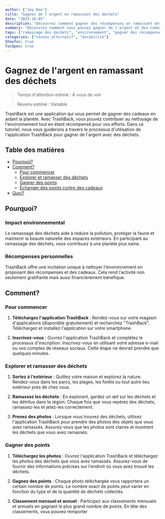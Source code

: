 ```yaml
---
author: ["Joy Doe"]
title: "Gagnez de l'argent en ramassant des déchets"
date: "2023-10-05"
description: "Découvrez comment gagner des récompenses en ramassant des déchets et en aidant l'environnement avec l'application TrashBack."
summary: "Découvrez comment vous pouvez gagner de l'argent et des cadeaux en ramassant des déchets et en contribuant à un environnement plus propre en utilisant l'application TrashBack."
tags: ["ramassage des déchets", "environnement", "gagner des récompenses", "TrashBack"]
categories: ["revenu alternatif", "durabilité"]
ShowToc: true
TocOpen: true
---
```


# Gagnez de l'argent en ramassant des déchets

> Temps d'attention estimé : À vous de voir
>
> Revenu estimé : Variable

TrashBack est une application qui vous permet de gagner des cadeaux en aidant la planète. Avec TrashBack, vous pouvez contribuer au nettoyage de l'environnement tout en étant récompensé pour vos efforts. Dans ce tutoriel, nous vous guiderons à travers le processus d'utilisation de l'application TrashBack pour gagner de l'argent avec des déchets.

## Table des matières
- [Pourquoi?](#pourquoi)
- [Comment?](#comment)
  - [Pour commencer](#pour-commencer)
  - [Explorer et ramasser des déchets](#explorer-et-ramasser-des-déchets)
  - [Gagner des points](#gagner-des-points)
  - [Échanger des points contre des cadeaux](#échanger-des-points-contre-des-cadeaux)
- [Quoi?](#quoi)

## Pourquoi?

### Impact environnemental
Le ramassage des déchets aide à réduire la pollution, protéger la faune et maintenir la beauté naturelle des espaces extérieurs. En participant au ramassage des déchets, vous contribuez à une planète plus saine.

### Récompenses personnelles
TrashBack offre une incitation unique à nettoyer l'environnement en proposant des récompenses et des cadeaux. Cela rend l'activité non seulement gratifiante mais aussi financièrement bénéfique.

## Comment?

### Pour commencer

1. **Téléchargez l'application TrashBack** : Rendez-vous sur votre magasin d'applications (disponible gratuitement) et recherchez "TrashBack". Téléchargez et installez l'application sur votre smartphone.

2. **Inscrivez-vous** : Ouvrez l'application TrashBack et complétez le processus d'inscription. Inscrivez-vous en utilisant votre adresse e-mail ou vos comptes de réseaux sociaux. Cette étape ne devrait prendre que quelques minutes.

### Explorer et ramasser des déchets

1. **Sortez à l'extérieur** : Quittez votre maison et explorez la nature. Rendez-vous dans les parcs, les plages, les forêts ou tout autre lieu extérieur près de chez vous.

2. **Ramassez les déchets** : En explorant, gardez un œil sur les déchets et les détritus dans la région. Chaque fois que vous repérez des déchets, ramassez-les et jetez-les correctement.

3. **Prenez des photos** : Lorsque vous trouvez des déchets, utilisez l'application TrashBack pour prendre des photos des objets que vous avez ramassés. Assurez-vous que les photos sont claires et montrent les déchets que vous avez ramassés.

### Gagner des points

1. **Téléchargez les photos** : Ouvrez l'application TrashBack et téléchargez les photos des déchets que vous avez ramassés. Assurez-vous de fournir des informations précises sur l'endroit où vous avez trouvé les déchets.

2. **Gagnez des points** : Chaque photo téléchargée vous rapportera un certain nombre de points. Le nombre exact de points peut varier en fonction du type et de la quantité de déchets collectés.

3. **Classement mensuel et annuel** : Participez aux classements mensuels et annuels en gagnant le plus grand nombre de points. En tête des classements, vous pouvez remporter